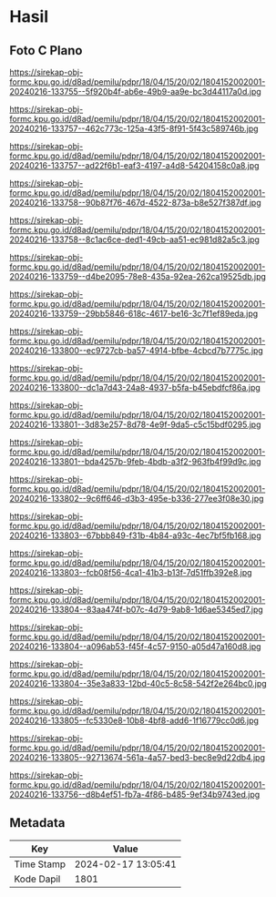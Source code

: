 # Hasil

## Foto C Plano

https://sirekap-obj-formc.kpu.go.id/d8ad/pemilu/pdpr/18/04/15/20/02/1804152002001-20240216-133755--5f920b4f-ab6e-49b9-aa9e-bc3d44117a0d.jpg

https://sirekap-obj-formc.kpu.go.id/d8ad/pemilu/pdpr/18/04/15/20/02/1804152002001-20240216-133757--462c773c-125a-43f5-8f91-5f43c589746b.jpg

https://sirekap-obj-formc.kpu.go.id/d8ad/pemilu/pdpr/18/04/15/20/02/1804152002001-20240216-133757--ad22f6b1-eaf3-4197-a4d8-54204158c0a8.jpg

https://sirekap-obj-formc.kpu.go.id/d8ad/pemilu/pdpr/18/04/15/20/02/1804152002001-20240216-133758--90b87f76-467d-4522-873a-b8e527f387df.jpg

https://sirekap-obj-formc.kpu.go.id/d8ad/pemilu/pdpr/18/04/15/20/02/1804152002001-20240216-133758--8c1ac6ce-ded1-49cb-aa51-ec981d82a5c3.jpg

https://sirekap-obj-formc.kpu.go.id/d8ad/pemilu/pdpr/18/04/15/20/02/1804152002001-20240216-133759--d4be2095-78e8-435a-92ea-262ca19525db.jpg

https://sirekap-obj-formc.kpu.go.id/d8ad/pemilu/pdpr/18/04/15/20/02/1804152002001-20240216-133759--29bb5846-618c-4617-be16-3c7f1ef89eda.jpg

https://sirekap-obj-formc.kpu.go.id/d8ad/pemilu/pdpr/18/04/15/20/02/1804152002001-20240216-133800--ec9727cb-ba57-4914-bfbe-4cbcd7b7775c.jpg

https://sirekap-obj-formc.kpu.go.id/d8ad/pemilu/pdpr/18/04/15/20/02/1804152002001-20240216-133800--dc1a7d43-24a8-4937-b5fa-b45ebdfcf86a.jpg

https://sirekap-obj-formc.kpu.go.id/d8ad/pemilu/pdpr/18/04/15/20/02/1804152002001-20240216-133801--3d83e257-8d78-4e9f-9da5-c5c15bdf0295.jpg

https://sirekap-obj-formc.kpu.go.id/d8ad/pemilu/pdpr/18/04/15/20/02/1804152002001-20240216-133801--bda4257b-9feb-4bdb-a3f2-963fb4f99d9c.jpg

https://sirekap-obj-formc.kpu.go.id/d8ad/pemilu/pdpr/18/04/15/20/02/1804152002001-20240216-133802--9c6ff646-d3b3-495e-b336-277ee3f08e30.jpg

https://sirekap-obj-formc.kpu.go.id/d8ad/pemilu/pdpr/18/04/15/20/02/1804152002001-20240216-133803--67bbb849-f31b-4b84-a93c-4ec7bf5fb168.jpg

https://sirekap-obj-formc.kpu.go.id/d8ad/pemilu/pdpr/18/04/15/20/02/1804152002001-20240216-133803--fcb08f56-4ca1-41b3-b13f-7d51ffb392e8.jpg

https://sirekap-obj-formc.kpu.go.id/d8ad/pemilu/pdpr/18/04/15/20/02/1804152002001-20240216-133804--83aa474f-b07c-4d79-9ab8-1d6ae5345ed7.jpg

https://sirekap-obj-formc.kpu.go.id/d8ad/pemilu/pdpr/18/04/15/20/02/1804152002001-20240216-133804--a096ab53-f45f-4c57-9150-a05d47a160d8.jpg

https://sirekap-obj-formc.kpu.go.id/d8ad/pemilu/pdpr/18/04/15/20/02/1804152002001-20240216-133804--35e3a833-12bd-40c5-8c58-542f2e264bc0.jpg

https://sirekap-obj-formc.kpu.go.id/d8ad/pemilu/pdpr/18/04/15/20/02/1804152002001-20240216-133805--fc5330e8-10b8-4bf8-add6-1f16779cc0d6.jpg

https://sirekap-obj-formc.kpu.go.id/d8ad/pemilu/pdpr/18/04/15/20/02/1804152002001-20240216-133805--92713674-561a-4a57-bed3-bec8e9d22db4.jpg

https://sirekap-obj-formc.kpu.go.id/d8ad/pemilu/pdpr/18/04/15/20/02/1804152002001-20240216-133756--d8b4ef51-fb7a-4f86-b485-9ef34b9743ed.jpg


## Metadata

| Key        | Value               |
| ---------- | ------------------- |
| Time Stamp | 2024-02-17 13:05:41 |
| Kode Dapil | 1801                |



